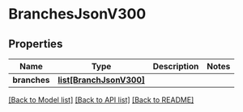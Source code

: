 # BranchesJsonV300

## Properties
Name | Type | Description | Notes
------------ | ------------- | ------------- | -------------
**branches** | [**list[BranchJsonV300]**](BranchJsonV300.md) |  | 

[[Back to Model list]](../README.md#documentation-for-models) [[Back to API list]](../README.md#documentation-for-api-endpoints) [[Back to README]](../README.md)


